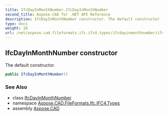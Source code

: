 ```yaml
---
title: IfcDayInMonthNumber.IfcDayInMonthNumber
second_title: Aspose.CAD for .NET API Reference
description: IfcDayInMonthNumber constructor. The default constructor
type: docs
weight: 10
url: /net/aspose.cad.fileformats.ifc.ifc4.types/ifcdayinmonthnumber/ifcdayinmonthnumber/
---
```

## IfcDayInMonthNumber constructor

The default constructor.

```csharp
public IfcDayInMonthNumber()
```

### See Also

* class [IfcDayInMonthNumber](../)
* namespace [Aspose.CAD.FileFormats.Ifc.IFC4.Types](../../ifcdayinmonthnumber/)
* assembly [Aspose.CAD](../../../)


